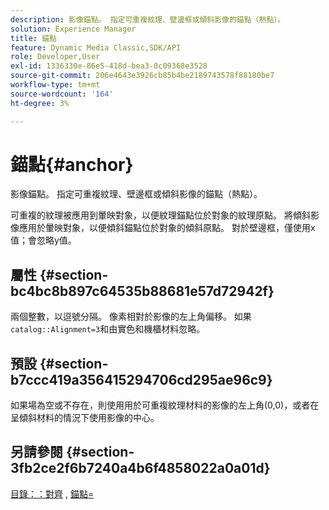 ```yaml
---
description: 影像錨點。 指定可重複紋理、壁邊框或傾斜影像的錨點（熱點）。
solution: Experience Manager
title: 錨點
feature: Dynamic Media Classic,SDK/API
role: Developer,User
exl-id: 1336330e-86e5-418d-bea3-0c09368e3528
source-git-commit: 206e4643e3926cb85b4be2189743578f88180be7
workflow-type: tm+mt
source-wordcount: '164'
ht-degree: 3%

---
```


# 錨點{#anchor}

影像錨點。 指定可重複紋理、壁邊框或傾斜影像的錨點（熱點）。

可重複的紋理被應用到暈映對象，以便紋理錨點位於對象的紋理原點。 將傾斜影像應用於暈映對象，以便傾斜錨點位於對象的傾斜原點。 對於壁邊框，僅使用x值；會忽略y值。

## 屬性 {#section-bc4bc8b897c64535b88681e57d72942f}

兩個整數，以逗號分隔。 像素相對於影像的左上角偏移。 如果`catalog::Alignment=3`和由實色和機櫃材料忽略。

## 預設 {#section-b7ccc419a356415294706cd295ae96c9}

如果場為空或不存在，則使用用於可重複紋理材料的影像的左上角(0,0)，或者在呈傾斜材料的情況下使用影像的中心。

## 另請參閱 {#section-3fb2ce2f6b7240a4b6f4858022a0a01d}

[目錄：：對齊](../../../../../ir-api/material-cat/image-rendering-api-ref/c-ir-material-catalog/c-ir-material-data-reference/r-ir-alignment.md#reference-e52152e8dc244d0aa13b40c615d0f399) , [錨點=](../../../../../ir-api/http-protocol/image-rendering-api-ref/c-ir-http-protocol-ref/c-ir-http-protocol-command-reference/r-ir-http-anchor.md#reference-d53923d785c9442997dc7f2199524c26)

